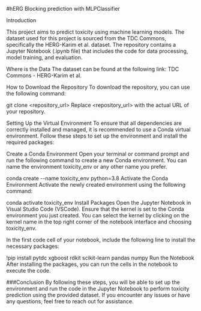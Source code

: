 #hERG Blocking prediction with MLPClassifier 

Introduction

This project aims to predict toxicity using machine learning models. The dataset used for this project is sourced from the TDC Commons, specifically the HERG-Karim et al. dataset. The repository contains a Jupyter Notebook (.ipynb file) that includes the code for data processing, model training, and evaluation.

Where is the Data
The dataset can be found at the following link: TDC Commons - HERG-Karim et al.

How to Download the Repository
To download the repository, you can use the following command:

git clone <repository_url>
Replace <repository_url> with the actual URL of your repository.

Setting Up the Virtual Environment
To ensure that all dependencies are correctly installed and managed, it is recommended to use a Conda virtual environment. Follow these steps to set up the environment and install the required packages:

Create a Conda Environment
Open your terminal or command prompt and run the following command to create a new Conda environment. You can name the environment toxicity_env or any other name you prefer.

conda create --name toxicity_env python=3.8
Activate the Conda Environment
Activate the newly created environment using the following command:

conda activate toxicity_env
Install Packages
Open the Jupyter Notebook in Visual Studio Code (VSCode). Ensure that the kernel is set to the Conda environment you just created. You can select the kernel by clicking on the kernel name in the top right corner of the notebook interface and choosing toxicity_env.

In the first code cell of your notebook, include the following line to install the necessary packages:

!pip install pytdc xgboost rdkit scikit-learn pandas numpy
Run the Notebook
After installing the packages, you can run the cells in the notebook to execute the code.

###Conclusion
By following these steps, you will be able to set up the environment and run the code in the Jupyter Notebook to perform toxicity prediction using the provided dataset. If you encounter any issues or have any questions, feel free to reach out for assistance.
